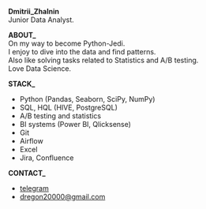 **Dmitrii_Zhalnin**<br/>
Junior Data Analyst.

**ABOUT_**<br/>
On my way to become Python-Jedi.<br/>
I enjoy to dive into the data and find patterns.<br/>
Also like solving tasks related to Statistics and A/B testing.<br/>
Love Data Science.

**STACK_**<br/>
- Python (Pandas, Seaborn, SciPy, NumPy)
- SQL, HQL (HIVE, PostgreSQL)
- A/B testing and statistics
- BI systems (Power BI, Qlicksense)
- Git
- Airflow
- Excel
- Jira, Confluence


**CONTACT_**<br/>
   - [telegram](https://t.me/dreg601) 
   - dregon20000@gmail.com 
